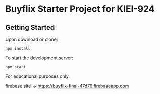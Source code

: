 # Buyflix Starter Project for KIEI-924

## Getting Started

Upon download or clone:

```
npm install
```

To start the development server:

```
npm start
```

For educational purposes only.

firebase site -> https://buyflix-final-47d76.firebaseapp.com
